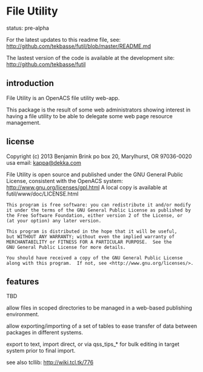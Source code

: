 File Utility
============
status: pre-alpha

For the latest updates to this readme file, see: http://github.com/tekbasse/futil/blob/master/README.md

The lastest version of the code is available at the development site:
 http://github.com/tekbasse/futil

introduction
------------

File Utility is an OpenACS file utility web-app.

This package is the result of some web administrators showing interest in 
having a file utility to be able to delegate some web page resource management.

license
-------
Copyright (c) 2013 Benjamin Brink
po box 20, Marylhurst, OR 97036-0020 usa
email: kappa@dekka.com

File Utility is open source and published under the GNU General Public License, consistent with the OpenACS system: http://www.gnu.org/licenses/gpl.html
A local copy is available at futil/www/doc/LICENSE.html

    This program is free software: you can redistribute it and/or modify
    it under the terms of the GNU General Public License as published by
    the Free Software Foundation, either version 2 of the License, or
    (at your option) any later version.

    This program is distributed in the hope that it will be useful,
    but WITHOUT ANY WARRANTY; without even the implied warranty of
    MERCHANTABILITY or FITNESS FOR A PARTICULAR PURPOSE.  See the
    GNU General Public License for more details.

    You should have received a copy of the GNU General Public License
    along with this program.  If not, see <http://www.gnu.org/licenses/>.

features
--------

TBD

allow files in scoped directories to be managed in a web-based publishing environment.

allow exporting/importing of a set of tables to ease transfer of data between packages in different systems.

export to text, import direct, or via qss_tips_* for bulk editing in target system prior to final import.


see also tcllib: http://wiki.tcl.tk/776
